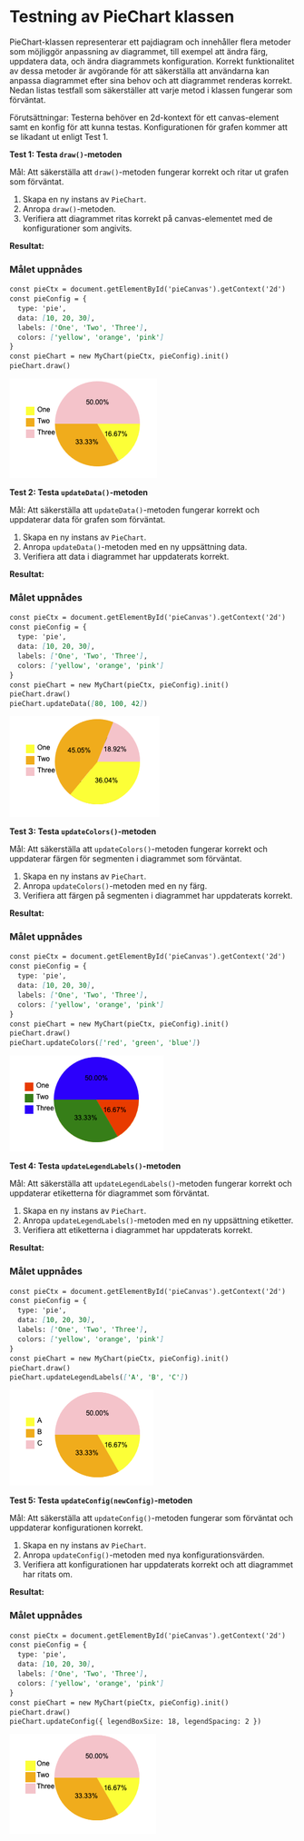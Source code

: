 # Testning av PieChart klassen

PieChart-klassen representerar ett pajdiagram och innehåller flera metoder som möjliggör anpassning av diagrammet, till exempel att ändra färg, uppdatera data, och ändra diagrammets konfiguration. Korrekt funktionalitet av dessa metoder är avgörande för att säkerställa att användarna kan anpassa diagrammet efter sina behov och att diagrammet renderas korrekt. Nedan listas testfall som säkerställer att varje metod i klassen fungerar som förväntat.

Förutsättningar: Testerna behöver en 2d-kontext för ett canvas-element samt en konfig för att kunna testas. Konfigurationen för grafen kommer att se likadant ut enligt Test 1.

**Test 1: Testa `draw()`-metoden**

Mål: Att säkerställa att `draw()`-metoden fungerar korrekt och ritar ut grafen som förväntat.

1. Skapa en ny instans av `PieChart`.
2. Anropa `draw()`-metoden.
3. Verifiera att diagrammet ritas korrekt på canvas-elementet med de konfigurationer som angivits.

**Resultat:**

### Målet uppnådes

```markdown
const pieCtx = document.getElementById('pieCanvas').getContext('2d')
const pieConfig = {
  type: 'pie',
  data: [10, 20, 30],
  labels: ['One', 'Two', 'Three'],
  colors: ['yellow', 'orange', 'pink']
}
const pieChart = new MyChart(pieCtx, pieConfig).init()
pieChart.draw()
```
![PieChart](./bilder/piechart.png)

**Test 2: Testa `updateData()`-metoden**

Mål: Att säkerställa att `updateData()`-metoden fungerar korrekt och uppdaterar data för grafen som förväntat.

1. Skapa en ny instans av `PieChart`.
2. Anropa `updateData()`-metoden med en ny uppsättning data.
3. Verifiera att data i diagrammet har uppdaterats korrekt.

**Resultat:**

### Målet uppnådes

```markdown
const pieCtx = document.getElementById('pieCanvas').getContext('2d')
const pieConfig = {
  type: 'pie',
  data: [10, 20, 30],
  labels: ['One', 'Two', 'Three'],
  colors: ['yellow', 'orange', 'pink']
}
const pieChart = new MyChart(pieCtx, pieConfig).init()
pieChart.draw()
pieChart.updateData([80, 100, 42])
```
![PieChart](./bilder/piechart2.png)

**Test 3: Testa `updateColors()`-metoden**

Mål: Att säkerställa att `updateColors()`-metoden fungerar korrekt och uppdaterar färgen för segmenten i diagrammet som förväntat.

1. Skapa en ny instans av `PieChart`.
2. Anropa `updateColors()`-metoden med en ny färg.
3. Verifiera att färgen på segmenten i diagrammet har uppdaterats korrekt.

**Resultat:**

### Målet uppnådes

```markdown
const pieCtx = document.getElementById('pieCanvas').getContext('2d')
const pieConfig = {
  type: 'pie',
  data: [10, 20, 30],
  labels: ['One', 'Two', 'Three'],
  colors: ['yellow', 'orange', 'pink']
}
const pieChart = new MyChart(pieCtx, pieConfig).init()
pieChart.draw()
pieChart.updateColors(['red', 'green', 'blue'])
```
![PieChart](./bilder/piechart3.png)

**Test 4: Testa `updateLegendLabels()`-metoden**

Mål: Att säkerställa att `updateLegendLabels()`-metoden fungerar korrekt och uppdaterar etiketterna för diagrammet som förväntat.

1. Skapa en ny instans av `PieChart`.
2. Anropa `updateLegendLabels()`-metoden med en ny uppsättning etiketter.
3. Verifiera att etiketterna i diagrammet har uppdaterats korrekt.

**Resultat:**

### Målet uppnådes

```markdown
const pieCtx = document.getElementById('pieCanvas').getContext('2d')
const pieConfig = {
  type: 'pie',
  data: [10, 20, 30],
  labels: ['One', 'Two', 'Three'],
  colors: ['yellow', 'orange', 'pink']
}
const pieChart = new MyChart(pieCtx, pieConfig).init()
pieChart.draw()
pieChart.updateLegendLabels(['A', 'B', 'C'])
```
![PieChart](./bilder/piechart4.png)

**Test 5: Testa `updateConfig(newConfig)`-metoden**

Mål: Att säkerställa att `updateConfig()`-metoden fungerar som förväntat och uppdaterar konfigurationen korrekt.

1. Skapa en ny instans av `PieChart`.
2. Anropa `updateConfig()`-metoden med nya konfigurationsvärden.
3. Verifiera att konfigurationen har uppdaterats korrekt och att diagrammet har ritats om.

**Resultat:**

### Målet uppnådes

```markdown
const pieCtx = document.getElementById('pieCanvas').getContext('2d')
const pieConfig = {
  type: 'pie',
  data: [10, 20, 30],
  labels: ['One', 'Two', 'Three'],
  colors: ['yellow', 'orange', 'pink']
}
const pieChart = new MyChart(pieCtx, pieConfig).init()
pieChart.draw()
pieChart.updateConfig({ legendBoxSize: 18, legendSpacing: 2 })
```
![PieChart](./bilder/piechart5.png)
